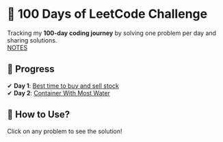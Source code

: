 # 🚀 100 Days of LeetCode Challenge  

Tracking my **100-day coding journey** by solving one problem per day and sharing solutions.  
[NOTES](notes.md)
<br>

## 📅 Progress  
✔ **Day 1**: [Best time to buy and sell stock](Best_time_to_buy_and_sell_stock_01_solution.cpp) <br>
✔ **Day 2**: [Container With Most Water](container_with_most_water_solution.cpp)

## 📌 How to Use?  
Click on any problem to see the solution!
